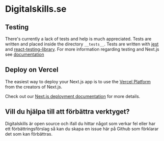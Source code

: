 # Digitalskills.se

## Testing

There's currently a lack of tests and help is much appreciated. Tests are written and placed inside the directory `__tests__`. Tests are written with [jest](https://jestjs.io/docs/getting-started) and [react-testing-library](https://testing-library.com/docs/react-testing-library/intro/). For more information regarding testing and Next.js see [documentation](https://nextjs.org/docs/testing)

## Deploy on Vercel

The easiest way to deploy your Next.js app is to use the [Vercel Platform](https://vercel.com/new?utm_medium=default-template&filter=next.js&utm_source=create-next-app&utm_campaign=create-next-app-readme) from the creators of Next.js.

Check out our [Next.js deployment documentation](https://nextjs.org/docs/deployment) for more details.

## Vill du hjälpa till att förbättra verktyget?
Digitalskills är open source och ifall du hittar något som verkar fel eller har ett förbättringsförslag så kan du skapa en issue här på Github som förklarar det som kan förbättras.
